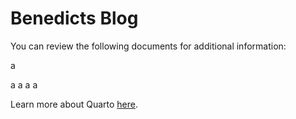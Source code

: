 # Benedicts Blog

<!-- WARNING: THIS FILE WAS AUTOGENERATED! DO NOT EDIT! -->

You can review the following documents for additional information:

<div id="sample-listings">

a

a a a a

</div>

Learn more about Quarto [here](https://www.quarto.com).
